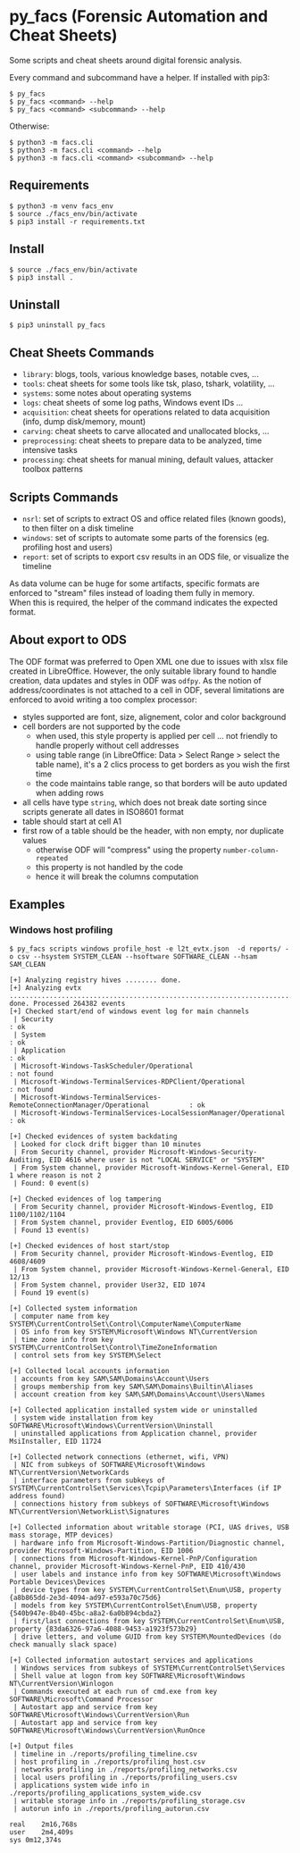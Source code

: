 # py_facs (Forensic Automation and Cheat Sheets)

Some scripts and cheat sheets around digital forensic analysis.

Every command and subcommand have a helper.
If installed with pip3:
```
$ py_facs
$ py_facs <command> --help
$ py_facs <command> <subcommand> --help
```

Otherwise:
```
$ python3 -m facs.cli
$ python3 -m facs.cli <command> --help
$ python3 -m facs.cli <command> <subcommand> --help
```


## Requirements
```
$ python3 -m venv facs_env
$ source ./facs_env/bin/activate
$ pip3 install -r requirements.txt
```

## Install
```
$ source ./facs_env/bin/activate
$ pip3 install .
```

## Uninstall
```
$ pip3 uninstall py_facs
```

## Cheat Sheets Commands
- `library`: blogs, tools, various knowledge bases, notable cves, ...
- `tools`: cheat sheets for some tools like tsk, plaso, tshark, volatility, ...
- `systems`: some notes about operating systems
- `logs`: cheat sheets of some log paths, Windows event IDs ...
- `acquisition`: cheat sheets for operations related to data acquisition (info, dump disk/memory, mount)
- `carving`: cheat sheets to carve allocated and unallocated blocks, ...
- `preprocessing`: cheat sheets to prepare data to be analyzed, time intensive tasks
- `processing`: cheat sheets for manual mining, default values, attacker toolbox patterns

## Scripts Commands
- `nsrl`: set of scripts to extract OS and office related files (known goods), to then filter on a disk timeline
- `windows`: set of scripts to automate some parts of the forensics (eg. profiling host and users)
- `report`: set of scripts to export csv results in an ODS file, or visualize the timeline

As data volume can be huge for some artifacts, specific formats are enforced to "stream" files instead of loading them fully in memory.  
When this is required, the helper of the command indicates the expected format.

## About export to ODS
The ODF format was preferred to Open XML one due to issues with xlsx file created in LibreOffice.
However, the only suitable library found to handle creation, data updates and styles in ODF was `odfpy`.
As the notion of address/coordinates is not attached to a cell in ODF, several limitations are enforced to avoid writing a too complex processor:
- styles supported are font, size, alignement, color and color background
- cell borders are not supported by the code
    - when used, this style property is applied per cell ... not friendly to handle properly without cell addresses
    - using table range (in LibreOffice: Data > Select Range > select the table name), it's a 2 clics process to get borders as you wish the first time
    - the code maintains table range, so that borders will be auto updated when adding rows
- all cells have type `string`, which does not break date sorting since scripts generate all dates in ISO8601 format
- table should start at cell A1
- first row of a table should be the header, with non empty, nor duplicate values
    - otherwise ODF will "compress" using the property `number-column-repeated`
    - this property is not handled by the code
    - hence it will break the columns computation

## Examples
### Windows host profiling
```
$ py_facs scripts windows profile_host -e l2t_evtx.json  -d reports/ -o csv --hsystem SYSTEM_CLEAN --hsoftware SOFTWARE_CLEAN --hsam SAM_CLEAN

[+] Analyzing registry hives ........ done.
[+] Analyzing evtx ........................................................................................................................................................................................................................................................................ done. Processed 264382 events
[+] Checked start/end of windows event log for main channels
 | Security                                                                        : ok
 | System                                                                          : ok
 | Application                                                                     : ok
 | Microsoft-Windows-TaskScheduler/Operational                                     : not found
 | Microsoft-Windows-TerminalServices-RDPClient/Operational                        : not found
 | Microsoft-Windows-TerminalServices-RemoteConnectionManager/Operational          : ok
 | Microsoft-Windows-TerminalServices-LocalSessionManager/Operational              : ok

[+] Checked evidences of system backdating
 | Looked for clock drift bigger than 10 minutes
 | From Security channel, provider Microsoft-Windows-Security-Auditing, EID 4616 where user is not "LOCAL SERVICE" or "SYSTEM"
 | From System channel, provider Microsoft-Windows-Kernel-General, EID 1 where reason is not 2
 | Found: 0 event(s)

[+] Checked evidences of log tampering
 | From Security channel, provider Microsoft-Windows-Eventlog, EID 1100/1102/1104
 | From System channel, provider Eventlog, EID 6005/6006
 | Found 13 event(s)

[+] Checked evidences of host start/stop
 | From Security channel, provider Microsoft-Windows-Eventlog, EID 4608/4609
 | From System channel, provider Microsoft-Windows-Kernel-General, EID 12/13
 | From System channel, provider User32, EID 1074
 | Found 19 event(s)

[+] Collected system information
 | computer name from key SYSTEM\CurrentControlSet\Control\ComputerName\ComputerName
 | OS info from key SYSTEM\Microsoft\Windows NT\CurrentVersion
 | time zone info from key SYSTEM\CurrentControlSet\Control\TimeZoneInformation
 | control sets from key SYSTEM\Select

[+] Collected local accounts information
 | accounts from key SAM\SAM\Domains\Account\Users
 | groups membership from key SAM\SAM\Domains\Builtin\Aliases
 | account creation from key SAM\SAM\Domains\Account\Users\Names

[+] Collected application installed system wide or uninstalled
 | system wide installation from key SOFTWARE\Microsoft\Windows\CurrentVersion\Uninstall
 | uninstalled applications from Application channel, provider MsiInstaller, EID 11724

[+] Collected network connections (ethernet, wifi, VPN)
 | NIC from subkeys of SOFTWARE\Microsoft\Windows NT\CurrentVersion\NetworkCards
 | interface parameters from subkeys of SYSTEM\CurrentControlSet\Services\Tcpip\Parameters\Interfaces (if IP address found)
 | connections history from subkeys of SOFTWARE\Microsoft\Windows NT\CurrentVersion\NetworkList\Signatures

[+] Collected information about writable storage (PCI, UAS drives, USB mass storage, MTP devices)
 | hardware info from Microsoft-Windows-Partition/Diagnostic channel, provider Microsoft-Windows-Partition, EID 1006
 | connections from Microsoft-Windows-Kernel-PnP/Configuration channel, provider Microsoft-Windows-Kernel-PnP, EID 410/430
 | user labels and instance info from key SOFTWARE\Microsoft\Windows Portable Devices\Devices
 | device types from key SYSTEM\CurrentControlSet\Enum\USB, property {a8b865dd-2e3d-4094-ad97-e593a70c75d6}
 | models from key SYSTEM\CurrentControlSet\Enum\USB, property {540b947e-8b40-45bc-a8a2-6a0b894cbda2}
 | first/last connections from key SYSTEM\CurrentControlSet\Enum\USB, property {83da6326-97a6-4088-9453-a1923f573b29}
 | drive letters, and volume GUID from key SYSTEM\MountedDevices (do check manually slack space)

[+] Collected information autostart services and applications
 | Windows services from subkeys of SYSTEM\CurrentControlSet\Services
 | Shell value at logon from key SOFTWARE\Microsoft\Windows NT\CurrentVersion\Winlogon
 | Commands executed at each run of cmd.exe from key SOFTWARE\Microsoft\Command Processor
 | Autostart app and service from key SOFTWARE\Microsoft\Windows\CurrentVersion\Run
 | Autostart app and service from key SOFTWARE\Microsoft\Windows\CurrentVersion\RunOnce

[+] Output files
 | timeline in ./reports/profiling_timeline.csv
 | host profiling in ./reports/profiling_host.csv
 | networks profiling in ./reports/profiling_networks.csv
 | local users profiling in ./reports/profiling_users.csv
 | applications system wide info in ./reports/profiling_applications_system_wide.csv
 | writable storage info in ./reports/profiling_storage.csv
 | autorun info in ./reports/profiling_autorun.csv

real	2m16,768s
user	2m4,409s
sys	0m12,374s
```